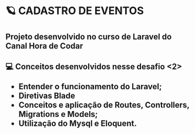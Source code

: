 # 🪐 CADASTRO DE EVENTOS

<h2> Projeto desenvolvido no curso de Laravel do Canal Hora de Codar <h2>

<h2> 💻 Conceitos desenvolvidos nesse desafio <2>

-   Entender o funcionamento do Laravel;
-   Diretivas Blade
-   Conceitos e aplicação de Routes, Controllers, Migrations e Models;
-   Utilização do Mysql e Eloquent.
